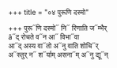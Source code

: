 +++
title = "०४ पुरूणि दस्मो"

+++
पुरू᳓णि दस्मो᳓ नि᳓ रिणाति ज᳓म्भैर्  
ã᳓द् रोचते व᳓न आ᳓ विभा᳓वा  
आ᳓द् अस्य वा᳓तो अ᳓नु वाति शोचि᳓र्  
अ᳓स्तुर् न᳓ श᳓र्याम् असना᳓म् अ᳓नु द्यू᳓न्
